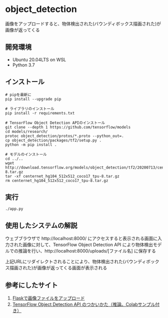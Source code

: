 # object_detection
画像をアップロードすると、物体検出された(バウンディボックス描画された)が画像が返ってくる

## 開発環境

- Ubuntu 20.04LTS on WSL
- Python 3.7

## インストール

```
# pipを最新に
pip install --upgrade pip

# ライブラリのインストール
pip install -r requirements.txt

# TensorFlow Object Detection APIのインストール
git clone --depth 1 https://github.com/tensorflow/models
cd models/research/
protoc object_detection/protos/*.proto --python_out=.
cp object_detection/packages/tf2/setup.py .
python -m pip install .

# モデルのインストール
cd ../..
wget http://download.tensorflow.org/models/object_detection/tf2/20200713/centernet_hg104_512x512_coco17_tpu-8.tar.gz
tar -xf centernet_hg104_512x512_coco17_tpu-8.tar.gz
rm centernet_hg104_512x512_coco17_tpu-8.tar.gz
```

## 実行

```
./app.py
```

## 使用したシステムの解説

ウェブブラウザで http://localhost:8000/ にアクセスすると表示される画面に入力された画像に対して、TensorFlow Object Detection API により物体検出モデルでの推論を行い、http://localhost:8000/uploads/[ファイル名] に保存する

上記URLにリダイレクトされることにより、物体検出された(バウンディボックス描画された)が画像が返ってくる画面が表示される

## 参考にしたサイト
1. [Flaskで画像ファイルをアップロード](https://qiita.com/keimoriyama/items/7c935c91e95d857714fb)
2. [TensorFlow Object Detection API のつかいかた（推論。Colabサンプル付き）](https://qiita.com/john-rocky/items/7d9176d16617c66fb3f1)